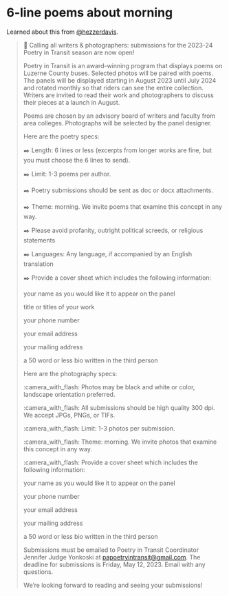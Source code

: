 6-line poems about morning
==========================

Learned about this from [@hezzerdavis](https://twitter.com/hezzerdavis).

> :mega: Calling all writers & photographers: submissions for the 2023-24 Poetry in Transit season are now open!
> 
> Poetry in Transit is an award-winning program that displays poems on Luzerne County buses. Selected photos will be paired with poems. The panels will be displayed starting in August 2023 until July 2024 and rotated monthly so that riders can see the entire collection. Writers are invited to read their work and photographers to discuss their pieces at a launch in August.
> 
> Poems are chosen by an advisory board of writers and faculty from area colleges.  Photographs will be selected by the panel designer.
> 
> Here are the poetry specs:
> 
> :black_nib: Length: 6 lines or less (excerpts from longer works are fine, but you must choose the 6 lines to send).
> 
> :black_nib: Limit: 1-3 poems per author. 
> 
> :black_nib: Poetry submissions should be sent as doc or docx attachments. 
> 
> :black_nib: Theme: morning. We invite poems that examine this concept in any way.
> 
> :black_nib: Please avoid profanity, outright political screeds, or religious statements
> 
> :black_nib: Languages: Any language, if accompanied by an English translation
> 
> :black_nib: Provide a cover sheet which includes the following information:
> 
> your name as you would like it to appear on the panel
> 
> title or titles of your work
> 
> your phone number
> 
> your email address
> 
> your mailing address
> 
> a 50 word or less bio written in the third person
> 
> Here are the photography specs:
> 
> :camera_with_flash: Photos may be black and white or color, landscape orientation preferred.
> 
> :camera_with_flash: All submissions should be high quality 300 dpi.  We accept JPGs, PNGs, or TIFs.
> 
> :camera_with_flash: Limit: 1-3 photos per submission. 
> 
> :camera_with_flash: Theme: morning. We invite photos that examine this concept in any way.
> 
> :camera_with_flash: Provide a cover sheet which includes the following information:
> 
> your name as you would like it to appear on the panel
> 
> your phone number
> 
> your email address
> 
> your mailing address
> 
> a 50 word or less bio written in the third person
> 
> Submissions must be emailed to Poetry in Transit Coordinator Jennifer Judge Yonkoski at papoetryintransit@gmail.com. The deadline for submissions is Friday, May 12, 2023.  Email with any questions.
> 
> We’re looking forward to reading and seeing your submissions!
